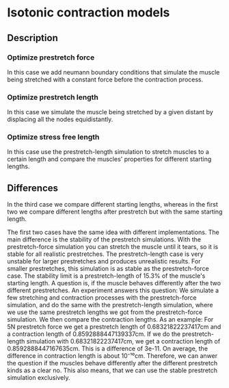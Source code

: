 # Isotonic contraction models

## Description

### Optimize prestretch force
In this case we add neumann boundary conditions that simulate the muscle being stretched with a constant force before the contraction process. 

### Optimize prestretch length
In this case we simulate the muscle being stretched by a given distant by displacing all the nodes equidistantly.

### Optimize stress free length
In this case use the prestretch-length simulation to stretch muscles to a certain length and compare the muscles' properties for different starting lengths.

## Differences
In the third case we compare different starting lengths, whereas in the first two we compare different lengths after prestretch but with the same starting length. 

The first two cases have the same idea with different implementations. The main difference is the stability of the prestretch simulations. With the prestretch-force simulation you can stretch the muscle until it tears, so it is stable for all realistic prestretches. The prestretch-length case is very unstable for larger prestretches and produces unrealistic results. For smaller prestretches, this simulation is as stable as the prestretch-force case. The stability limit is a prestretch-length of 15.3% of the muscle's starting length. A question is, if the muscle behaves differently after the two different prestretches. An experiment answers this question: We simulate a few stretching and contraction processes with the prestretch-force simulation, and do the same with the prestretch-length simulation, where we use the same prestretch lengths we got from the prestretch-force simulation. We then compare the contraction lengths. As an example: For 5N prestretch force we get a prestretch length of 0.68321822237417cm and a contraction length of 0.8592888447139337cm. If we do the prestretch-length simulation with 0.68321822237417cm, we get a contraction length of 0.8592888447167635cm. This is a difference of 3e-11. On average, the difference in contraction length is about 10⁻¹⁰cm. Therefore, we can anwer the question if the muscles behave differently after the different prestretch kinds as a clear no. This also means, that we can use the stable prestretch simulation exclusively. 